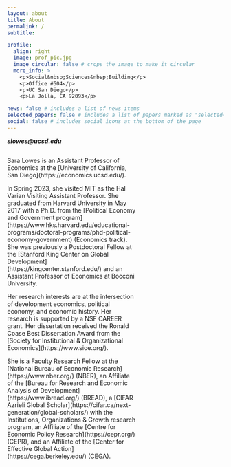 ```yaml
---
layout: about
title: About
permalink: /
subtitle:

profile:
  align: right
  image: prof_pic.jpg
  image_circular: false # crops the image to make it circular
  more_info: >
    <p>Social&nbsp;Sciences&nbsp;Building</p>
    <p>Office #504</p>
    <p>UC San Diego</p>
    <p>La Jolla, CA 92093</p>

news: false # includes a list of news items
selected_papers: false # includes a list of papers marked as "selected={true}"
social: false # includes social icons at the bottom of the page
---
```

<p><strong><em>slowes@ucsd.edu</em></strong></p>

<style>
.container {
  display: flex;
  justify-content: space-between;
}
.text-section {
  max-width: 60%;
}
</style>
<div class="container">
  <div class="text-section">
    <p>Sara Lowes is an Assistant Professor of Economics at the [University of California, San Diego](https://economics.ucsd.edu/).</p>
    <p>In Spring 2023, she visited MIT as the Hal Varian Visiting Assistant Professor. She graduated from Harvard University in May 2017 with a Ph.D. from the [Political Economy and Government program](https://www.hks.harvard.edu/educational-programs/doctoral-programs/phd-political-economy-government) (Economics track). She was previously a Postdoctoral Fellow at the [Stanford King Center on Global Development](https://kingcenter.stanford.edu/) and an Assistant Professor of Economics at Bocconi University.</p>
    <p>Her research interests are at the intersection of development economics, political economy, and economic history. Her research is supported by a NSF CAREER grant. Her dissertation received the Ronald Coase Best Dissertation Award from the [Society for Institutional & Organizational Economics](https://www.sioe.org/).</p>
    <p>She is a Faculty Research Fellow at the [National Bureau of Economic Research](https://www.nber.org/) (NBER), an Affiliate of the [Bureau for Research and Economic Analysis of Development](https://www.ibread.org/) (BREAD), a [CIFAR Azrieli Global Scholar](https://cifar.ca/next-generation/global-scholars/) with the Institutions, Organizations & Growth research program, an Affiliate of the [Centre for Economic Policy Research](https://cepr.org/) (CEPR), and an Affiliate of the [Center for Effective Global Action](https://cega.berkeley.edu/) (CEGA).</p>
  </div>
</div>

